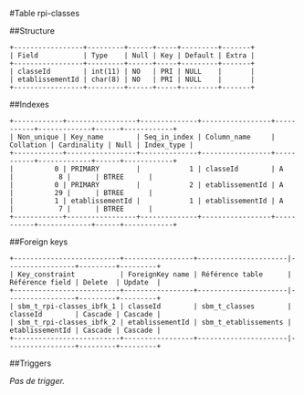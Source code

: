 #Table rpi-classes

##Structure

    +-----------------+---------+------+-----+---------+-------+
    | Field           | Type    | Null | Key | Default | Extra |
    +-----------------+---------+------+-----+---------+-------+
    | classeId        | int(11) | NO   | PRI | NULL    |       |
    | etablissementId | char(8) | NO   | PRI | NULL    |       |
    +-----------------+---------+------+-----+---------+-------+

##Indexes

    +------------+-----------------+--------------+-----------------+-----------+-------------+------+------------+
    | Non_unique | Key_name        | Seq_in_index | Column_name     | Collation | Cardinality | Null | Index_type |
    +------------+-----------------+--------------+-----------------+-----------+-------------+------+------------+
    |          0 | PRIMARY         |            1 | classeId        | A         |           8 |      | BTREE      |
    |          0 | PRIMARY         |            2 | etablissementId | A         |          29 |      | BTREE      |
    |          1 | etablissementId |            1 | etablissementId | A         |           7 |      | BTREE      |
    +------------+-----------------+--------------+-----------------+-----------+-------------+------+------------+

##Foreign keys

    +--------------------------+-----------------+----------------------|-----------------+---------+---------+
    | Key_constraint           | ForeignKey name | Référence table      | Référence field | Delete  | Update  |
    +--------------------------+-----------------+----------------------|-----------------+---------+---------+
    | sbm_t_rpi-classes_ibfk_1 | classeId        | sbm_t_classes        | classeId        | Cascade | Cascade |
    | sbm_t_rpi-classes_ibfk_2 | etablissementId | sbm_t_etablissements | etablissementId | Cascade | Cascade |
    +--------------------------+-----------------+----------------------|-----------------+---------+---------+

##Triggers

_Pas de trigger._


